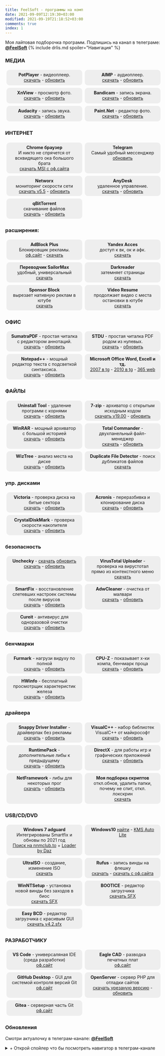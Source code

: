 ```yaml
---
title: FeelSoft - программы на комп
date: 2021-09-09T12:19:30+03:00
modified: 2021-09-19T21:18:52+03:00
comments: true
index: 1
---
```


Моя лайтовая подборочка программ. Подпишись на канал в телеграме: [**@FeelSoft**](https://t.me/s/FeelSoft)
{% include drlis.md spoiler="Навигация" %}
<style>
.drid {
	overflow: hidden; 
	flex-wrap: wrap;
	}
.grid ul {  
	//display: table;
	//flex-wrap: wrap;
	display: flex;
	flex-flow: row wrap;
	padding: 0;
	}
.grid li {
	text-align:center;
	float: left;
	box-sizing: border-box;
	width: calc(50% - 8px);
	padding: 7px 10px;
	background: #eee;
	margin: 4px; 
	list-style-type: none;
	min-height: 50px;
	//height: 5em;
	padding-left: 15px;
	padding-right: 15px;
	border-radius: 10px;
	}
</style>

<div class="grid" markdown="1">


### **МЕДИА**

- **PotPlayer** - видеоплеер.  
[скачать](#) -
[обновить](#)
- **AIMP** - аудиоплеер.  
[скачать](#) -
[обновить](#)
- **XnView** - просмотр фото.  
[скачать](#) -
[обновить](#)
- **Bandicam** - запись экрана.  
[скачать](#) -
[обновить](#)
- **Audacity** - запись звука.  
[скачать](#) -
[обновить](#)
- **Paint.Net** - редактор фото.  
[скачать](#) -
[обновить](#)


### **ИНТЕРНЕТ**
- **Chrome браузер**<br>И никто не спрячется от всквидящего ока большого брата<br>
  [скачать MSI с оф.сайта](#)
- **Telegram**<br>Самый удобный мессенджер<br>
  [обновить](#)
- **Networx**<br>мониторинг скорости сети<br>
  [скачать v5.5](#) -
  [обновить](#)
- **AnyDesk**<br>удаленное управление.<br>
  [скачать](#) -
  [обновить](#)
- **qBitTorrent**<br>скачивание файлов<br>
  [скачать](#) -
  [обновить](#)

### **расширения:** 
- **AdBlock Plus**<br>Блокировщик рекламы.<br>
  [оф.сайт](#) -
  [скачать](#)
- **Yandex Acces**<br>доступ к вк, ок и афк.<br>
  [скачать](#)
- **Переводчик SailorMax**<br>удобный, универсальный<br>
  [скачать](#)
- **Darkreader**<br>затемняет страницы<br>
  [скачать](#)
- **Sponsor Block**<br>вырезает нативную реклам в ютубе<br>
  [скачать](#)
- **Video Resume**<br>продолжает видео с места остановки в ютубе<br>
  [скачать](#)

### **ОФИС**
- **SumatraPDF** - простая читалка с редактором аннотаций.  
  [скачать](#) -
  [обновить](#)
- **STDU** - простая читалка PDF родом из нулевых.  
  [скачать](#) -
  [обновить](#)
- **Notepad++** - мощный редактор текста с подсветкой синтаксиса.     
  [скачать](#) - 
  [обновить](https://notepad-plus-plus.org/downloads/)
- **Microsoft Office Word, Excell и тд.**  
  [2007 в tg](#) -
  [2010 в tg](#) -
  [365 web](#)


### **ФАЙЛЫ**
- **Uninstall Tool** - удаление программ с корнями  
[скачать](#) -
[обновить](#)
- **7-zip** - архиватор с открытым исходным кодом  
[скачать v19.00](#) -
[обновить](#)
- **WinRAR** - мощный архиватор с большой историей  
[скачать](#) -
[обновить](#)
- **Total Commander** - двухпанельный файл-менеджер  
[скачать](#) -
[обновить](#)
- **WizTree** - анализ места на диске  
[скачать](#) -
[обновить](#)
- **Duplicate File Detector** - поиск дубликатов файлов  
[скачать](#)

### **упр. дисками**   
- **Victoria** - проверка диска на битые сектора  
[скачать](#) -
[обновить](#)
- **Acronis** - переразбивка и клонирование диска  
[скачать](#) -
[обновить](#)
- **CrystalDiskMark** - проверка скорости накопителя  
[скачать](#) -
[обновить](#)

### **безопасность** 
- **Unchecky** - [скачать](#) [обновить](#)  
[скачать](#) -
[обновить](#)
- **VirusTotal Uploader** - проверка на вирустотал прямо из контекстного меню  
[скачать](#)
- **SmartFix** - восстановление слетевших настроек системы после вирусов  
[скачать](#) -
[обновить](#)
- **AdwCleaner** - очистка от малвари  
[скачать](#) -
[обновить](#)
- **Cureit** - антивирус для одноразовой очистки  
[скачать](#) -
[обновить](#)

### **бенчмарки** 
- **Furmark** - нагрузи видуху по полной  
[скачать](#) -
[обновить](#)
- **CPU-Z** - показывает х-ки компа, бенчмарк проца  
[скачать](#) -
[обновить](#)
- **HWinfo** - бесплатный просмотрщик характеристик железа  
[скачать](#) -
[обновить](#)

### **драйвера** 
+ **Snappy Driver Installer** - драйверпак без рекламы  
  [скачать](#) -
  [обновить](#)
+ **VisualC++** - набор библиотек VisualC++ от майкрософт  
  [скачать](#) -
  [обновить](#)
+ **RuntimePack** - дополнительные либы к предыдущему  
  [скачать](#) -
  [обновить](#)
+ **DirectX** - для работы игр и графических приложений  
  [скачать](#) -
  [обновить](#)
+ **NetFramework** - либы для некоторых прог  
  [скачать](#) -
  [обновить](#)
+ **Моя подборка скриптов**<br>откл.обнов, удалить папки, почему не спит, откл. локскрин  
  [скачать](#)

### **USB/CD/DVD**
- **Windows 7 adguard**<br>Интегрированы Smartfix и обновы по 2021 год  
  [Поиск на nnmclub.to](#) +
  [Loader by Daz](#)
- **Windows10**
  [найти](#) - 
  [KMS Auto Lite](#) 
- **UltraISO** - создание, изменение ISO  
  [скачать](#)
- **Rufus** - запись винды на флешку  
  [скачать](#) -
  [скачать с оф.сайта](#)
- **WinNTSetup** - установка новой винды без заходов в биос  
  [скачать SFX](#)
- **BOOTICE** - редактор загрузчика  
  [скачать SFX](#)
- **Easy BCD** - редактор загрузчика с красивым GUI    
  [скачать v4.2.sfx](https://tlgur.com/d/4rqo5v7g)

### **РАЗРАБОТЧИКУ**
- **VS Code** - универсаляная IDE (среда разработки)    
[оф.сайт](#)
- **Eagle CAD** - разводка печатных плат  
[оф.сайт](#)
- **GitHub Desktop** - GUI для системой контроля версий Git  
[оф.сайт](#)
- **OpenServer** - сервер PHP для отладки сайтов  
[скачать урезаную версию](#) -
[обновить](#)
- **Gitea** - серверная часть Git
[оф.сайт](#)


</div>

### **Обновления**
Смотри актуалочку в телеграм-канале: <a href="https://t.me/s/FeelSoft"><b>@FeelSoft</b></a>

<details markdown="1"><summary markdown="0">+ Открой спойлер что бы посмотреть навигатор в телеграм-канале</summary>
<center><a style="font-size: 13px;" href="https://t.me/s/FeelSoftWin/125"><strong>t.me/FeelSoftWin</strong></a></center>  
<script async src="https://telegram.org/js/telegram-widget.js?15" data-telegram-post="FeelSoftWin/125" data-width="100%"></script>
</details>
